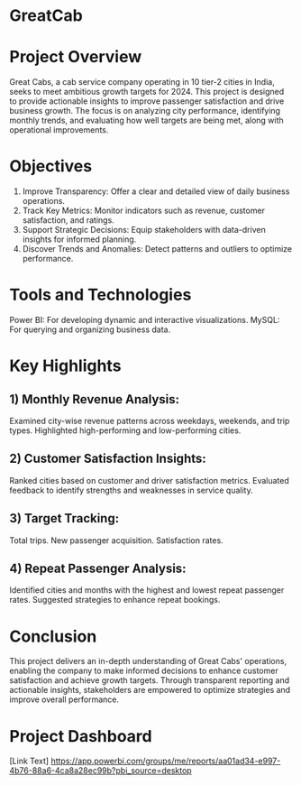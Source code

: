 # GreatCab

# Project Overview

Great Cabs, a cab service company operating in 10 tier-2 cities in India, seeks to meet ambitious growth targets for 2024. This project is designed to provide actionable insights to improve passenger satisfaction and drive business growth. The focus is on analyzing city performance, identifying monthly trends, and evaluating how well targets are being met, along with operational improvements.

# Objectives

1) Improve Transparency: Offer a clear and detailed view of daily business operations.
2) Track Key Metrics: Monitor indicators such as revenue, customer satisfaction, and ratings.
3) Support Strategic Decisions: Equip stakeholders with data-driven insights for informed planning.
4) Discover Trends and Anomalies: Detect patterns and outliers to optimize performance.

# Tools and Technologies
Power BI: For developing dynamic and interactive visualizations.
MySQL: For querying and organizing business data.

# Key Highlights

## 1) Monthly Revenue Analysis:
  Examined city-wise revenue patterns across weekdays, weekends, and trip types.
  Highlighted high-performing and low-performing cities.
  
## 2) Customer Satisfaction Insights:
  Ranked cities based on customer and driver satisfaction metrics.
  Evaluated feedback to identify strengths and weaknesses in service quality.

## 3) Target Tracking:
  Total trips.
  New passenger acquisition.
  Satisfaction rates.
 
## 4) Repeat Passenger Analysis:
  Identified cities and months with the highest and lowest repeat passenger rates.
  Suggested strategies to enhance repeat bookings.


# Conclusion
This project delivers an in-depth understanding of Great Cabs' operations, enabling the company to make informed decisions to enhance customer satisfaction and achieve growth targets. Through transparent reporting and actionable insights, stakeholders are empowered to optimize strategies and improve overall performance.


# Project Dashboard

[Link Text] https://app.powerbi.com/groups/me/reports/aa01ad34-e997-4b76-88a6-4ca8a28ec99b?pbi_source=desktop

